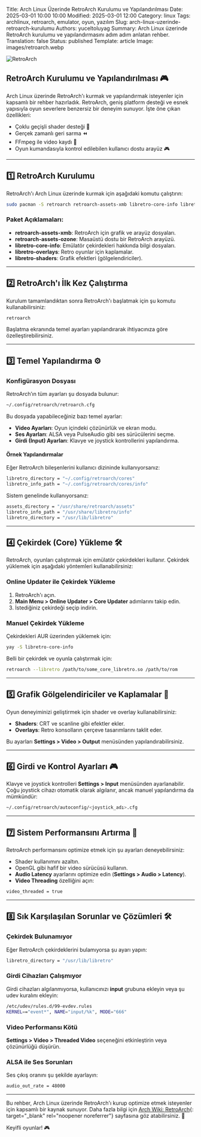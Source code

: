 Title: Arch Linux Üzerinde RetroArch Kurulumu ve Yapılandırılması
Date: 2025-03-01 10:00 10:00
Modified: 2025-03-01 12:00
Category: linux
Tags: archlinux, retroarch, emulator, oyun, yazılım
Slug: arch-linux-uzerinde-retroarch-kurulumu
Authors: yuceltoluyag
Summary: Arch Linux üzerinde RetroArch kurulumu ve yapılandırmasını adım adım anlatan rehber.
Translation: false
Status: published
Template: article
Image: images/retroarch.webp

![RetroArch](/images/retroarch.webp)


## RetroArch Kurulumu ve Yapılandırılması 🎮

Arch Linux üzerinde RetroArch'ı kurmak ve yapılandırmak isteyenler için kapsamlı bir rehber hazırladık. RetroArch, geniş platform desteği ve esnek yapısıyla oyun severlere benzersiz bir deneyim sunuyor. İşte öne çıkan özellikleri:

- Çoklu geçişli shader desteği 🎨
- Gerçek zamanlı geri sarma ⏪
- FFmpeg ile video kaydı 🎥
- Oyun kumandasıyla kontrol edilebilen kullanıcı dostu arayüz 🎮

---

## 1️⃣ RetroArch Kurulumu

RetroArch'ı Arch Linux üzerinde kurmak için aşağıdaki komutu çalıştırın:

```bash
sudo pacman -S retroarch retroarch-assets-xmb libretro-core-info libretro-overlays libretro-shaders
```

### Paket Açıklamaları:
- **retroarch-assets-xmb**: RetroArch için grafik ve arayüz dosyaları.
- **retroarch-assets-ozone**: Masaüstü dostu bir RetroArch arayüzü.
- **libretro-core-info**: Emülatör çekirdekleri hakkında bilgi dosyaları.
- **libretro-overlays**: Retro oyunlar için kaplamalar.
- **libretro-shaders**: Grafik efektleri (gölgelendiriciler).

---

## 2️⃣ RetroArch'ı İlk Kez Çalıştırma

Kurulum tamamlandıktan sonra RetroArch'ı başlatmak için şu komutu kullanabilirsiniz:

```bash
retroarch
```

Başlatma ekranında temel ayarları yapılandırarak ihtiyacınıza göre özelleştirebilirsiniz.

---

## 3️⃣ Temel Yapılandırma ⚙️

### Konfigürasyon Dosyası
RetroArch’ın tüm ayarları şu dosyada bulunur:

```bash
~/.config/retroarch/retroarch.cfg
```

Bu dosyada yapabileceğiniz bazı temel ayarlar:
- **Video Ayarları**: Oyun içindeki çözünürlük ve ekran modu.
- **Ses Ayarları**: ALSA veya PulseAudio gibi ses sürücülerini seçme.
- **Girdi (Input) Ayarları**: Klavye ve joystick kontrollerini yapılandırma.

#### Örnek Yapılandırmalar
Eğer RetroArch bileşenlerini kullanıcı dizininde kullanıyorsanız:

```bash
libretro_directory = "~/.config/retroarch/cores"
libretro_info_path = "~/.config/retroarch/cores/info"
```

Sistem genelinde kullanıyorsanız:

```bash
assets_directory = "/usr/share/retroarch/assets"
libretro_info_path = "/usr/share/libretro/info"
libretro_directory = "/usr/lib/libretro"
```

---

## 4️⃣ Çekirdek (Core) Yükleme 🛠️

RetroArch, oyunları çalıştırmak için emülatör çekirdekleri kullanır. Çekirdek yüklemek için aşağıdaki yöntemleri kullanabilirsiniz:

### Online Updater ile Çekirdek Yükleme
1. RetroArch'ı açın.
2. **Main Menu > Online Updater > Core Updater** adımlarını takip edin.
3. İstediğiniz çekirdeği seçip indirin.

### Manuel Çekirdek Yükleme
Çekirdekleri AUR üzerinden yüklemek için:

```bash
yay -S libretro-core-info
```

Belli bir çekirdek ve oyunla çalıştırmak için:

```bash
retroarch --libretro /path/to/some_core_libretro.so /path/to/rom
```

---

## 5️⃣ Grafik Gölgelendiriciler ve Kaplamalar 🎨

Oyun deneyiminizi geliştirmek için shader ve overlay kullanabilirsiniz:
- **Shaders**: CRT ve scanline gibi efektler ekler.
- **Overlays**: Retro konsolların çerçeve tasarımlarını taklit eder.

Bu ayarları **Settings > Video > Output** menüsünden yapılandırabilirsiniz.

---

## 6️⃣ Girdi ve Kontrol Ayarları 🎮

Klavye ve joystick kontrolleri **Settings > Input** menüsünden ayarlanabilir. Çoğu joystick cihazı otomatik olarak algılanır, ancak manuel yapılandırma da mümkündür:

```bash
~/.config/retroarch/autoconfig/<joystick_adı>.cfg
```

---

## 7️⃣ Sistem Performansını Artırma 🚀

RetroArch performansını optimize etmek için şu ayarları deneyebilirsiniz:
- Shader kullanımını azaltın.
- OpenGL gibi hafif bir video sürücüsü kullanın.
- **Audio Latency** ayarlarını optimize edin (**Settings > Audio > Latency**).
- **Video Threading** özelliğini açın:

```bash
video_threaded = true
```

---

## 8️⃣ Sık Karşılaşılan Sorunlar ve Çözümleri 🛠️

### Çekirdek Bulunamıyor

Eğer RetroArch çekirdeklerini bulamıyorsa şu ayarı yapın:

```bash
libretro_directory = "/usr/lib/libretro"
```

### Girdi Cihazları Çalışmıyor

Girdi cihazları algılanmıyorsa, kullanıcınızı **input** grubuna ekleyin veya şu udev kuralını ekleyin:

```bash
/etc/udev/rules.d/99-evdev.rules
KERNEL=="event*", NAME="input/%k", MODE="666"
```

### Video Performansı Kötü

**Settings > Video > Threaded Video** seçeneğini etkinleştirin veya çözünürlüğü düşürün.

### ALSA ile Ses Sorunları

Ses çıkış oranını şu şekilde ayarlayın:

```bash
audio_out_rate = 48000
```

---

Bu rehber, Arch Linux üzerinde RetroArch'ı kurup optimize etmek isteyenler için kapsamlı bir kaynak sunuyor. Daha fazla bilgi için [Arch Wiki: RetroArch](https://wiki.archlinux.org/title/RetroArch){: target="_blank" rel="noopener noreferrer"} sayfasına göz atabilirsiniz. 📖

Keyifli oyunlar! 🎮

